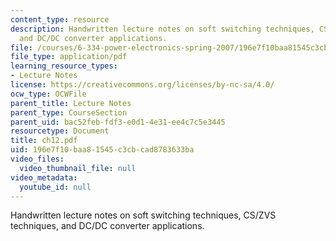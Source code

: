 ```yaml
---
content_type: resource
description: Handwritten lecture notes on soft switching techniques, CS/ZVS techniques,
  and DC/DC converter applications.
file: /courses/6-334-power-electronics-spring-2007/196e7f10baa81545c3cbcad8783633ba_ch12.pdf
file_type: application/pdf
learning_resource_types:
- Lecture Notes
license: https://creativecommons.org/licenses/by-nc-sa/4.0/
ocw_type: OCWFile
parent_title: Lecture Notes
parent_type: CourseSection
parent_uid: bac52feb-fdf3-e0d1-4e31-ee4c7c5e3445
resourcetype: Document
title: ch12.pdf
uid: 196e7f10-baa8-1545-c3cb-cad8783633ba
video_files:
  video_thumbnail_file: null
video_metadata:
  youtube_id: null
---
```

Handwritten lecture notes on soft switching techniques, CS/ZVS techniques, and DC/DC converter applications.